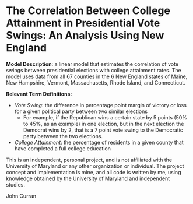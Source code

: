 # The Correlation Between College Attainment in Presidential Vote Swings: An Analysis Using New England

**Model Description**: a linear model that estimates the correlation of vote swings between presidential elections with college attainment rates. The model uses data from all 67 counties in the 6 New England states of Maine, New Hampshire, Vermont, Massachusetts, Rhode Island, and Connecticut.

**Relevant Term Definitions:**
  - *Vote Swing*: the difference in percentage point margin of victory or loss for a given political party between two similar elections
    - For example, if the Republican wins a certain state by 5 points (50% to 45%, as an example) in one election, but in the next election the Democrat wins by 2, that is a 7 point vote swing to the Democratic party between the two elections.
  - *College Attainment*: the percentage of residents in a given county that have completed a full college education

This is an independent, personal project, and is not affiliated with the University of Maryland or any other organization or individual. The project concept and implementation is mine, and all code is written by me, using knowledge obtained by the University of Maryland and independent studies.

John Curran
